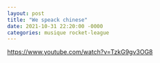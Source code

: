 ```yaml
---
layout: post
title: "We speack chinese"
date: 2021-10-31 22:20:00 -0000
categories: musique rocket-league
---
```


https://www.youtube.com/watch?v=TzkG9gv3OG8
